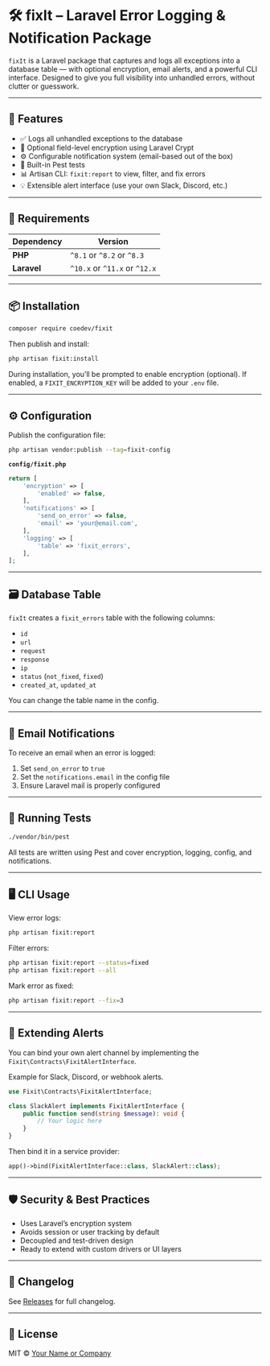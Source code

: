 # 🛠️ fixIt – Laravel Error Logging & Notification Package

`fixIt` is a Laravel package that captures and logs all exceptions into a database table — with optional encryption, email alerts, and a powerful CLI interface. Designed to give you full visibility into unhandled errors, without clutter or guesswork.

---

## 🚀 Features

- ✅ Logs all unhandled exceptions to the database
- 🔐 Optional field-level encryption using Laravel Crypt
- ⚙️ Configurable notification system (email-based out of the box)
- 🧪 Built-in Pest tests
- 📊 Artisan CLI: `fixit:report` to view, filter, and fix errors
- 💡 Extensible alert interface (use your own Slack, Discord, etc.)

---

## 🧩 Requirements

| Dependency | Version |
|------------|---------|
| **PHP**    | `^8.1` or `^8.2` or `^8.3` |
| **Laravel**| `^10.x` or `^11.x` or `^12.x` |

---

## 📦 Installation

```bash
composer require coedev/fixit
```

Then publish and install:

```bash
php artisan fixit:install
```

During installation, you’ll be prompted to enable encryption (optional). If enabled, a `FIXIT_ENCRYPTION_KEY` will be added to your `.env` file.

---

## ⚙️ Configuration

Publish the configuration file:

```bash
php artisan vendor:publish --tag=fixit-config
```

**`config/fixit.php`**

```php
return [
    'encryption' => [
        'enabled' => false,
    ],
    'notifications' => [
        'send_on_error' => false,
        'email' => 'your@email.com',
    ],
    'logging' => [
        'table' => 'fixit_errors',
    ],
];
```

---

## 🗃️ Database Table

`fixIt` creates a `fixit_errors` table with the following columns:

- `id`
- `url`
- `request`
- `response`
- `ip`
- `status` (`not_fixed`, `fixed`)
- `created_at`, `updated_at`

You can change the table name in the config.

---

## 📧 Email Notifications

To receive an email when an error is logged:

1. Set `send_on_error` to `true`
2. Set the `notifications.email` in the config file
3. Ensure Laravel mail is properly configured

---

## 🧪 Running Tests

```bash
./vendor/bin/pest
```

All tests are written using Pest and cover encryption, logging, config, and notifications.

---

## 🖥️ CLI Usage

View error logs:

```bash
php artisan fixit:report
```

Filter errors:

```bash
php artisan fixit:report --status=fixed
php artisan fixit:report --all
```

Mark error as fixed:

```bash
php artisan fixit:report --fix=3
```

---

## 🔌 Extending Alerts

You can bind your own alert channel by implementing the `Fixit\Contracts\FixitAlertInterface`.

Example for Slack, Discord, or webhook alerts.

```php
use Fixit\Contracts\FixitAlertInterface;

class SlackAlert implements FixitAlertInterface {
    public function send(string $message): void {
        // Your logic here
    }
}
```

Then bind it in a service provider:

```php
app()->bind(FixitAlertInterface::class, SlackAlert::class);
```

---

## 🛡️ Security & Best Practices

- Uses Laravel’s encryption system
- Avoids session or user tracking by default
- Decoupled and test-driven design
- Ready to extend with custom drivers or UI layers

---

## 📝 Changelog

See [Releases](https://github.com/onyiimesi/coedev-fixit/releases) for full changelog.

---

## 📄 License

MIT © [Your Name or Company](https://github.com/onyiimesi)
